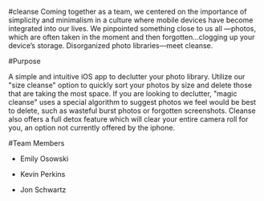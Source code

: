 #cleanse
Coming together as a team, we centered on the importance of simplicity and minimalism in a culture where mobile devices have become integrated into our lives. We pinpointed something close to us all —photos, which are often taken in the moment and then forgotten…clogging up your device’s storage. Disorganized photo libraries—meet cleanse.

#Purpose

A simple and intuitive iOS app to declutter your photo library. Utilize our "size cleanse" option to quickly sort your photos by size and delete those that are taking the most space. If you are looking to declutter, "magic cleanse" uses a special algorithm to suggest photos we feel would be best to delete, such as wasteful burst photos or forgotten screenshots. Cleanse also offers a full detox feature which will clear your entire camera roll for you, an option not currently offered by the iphone.

#Team Members

- Emily Osowski

- Kevin Perkins

- Jon Schwartz
